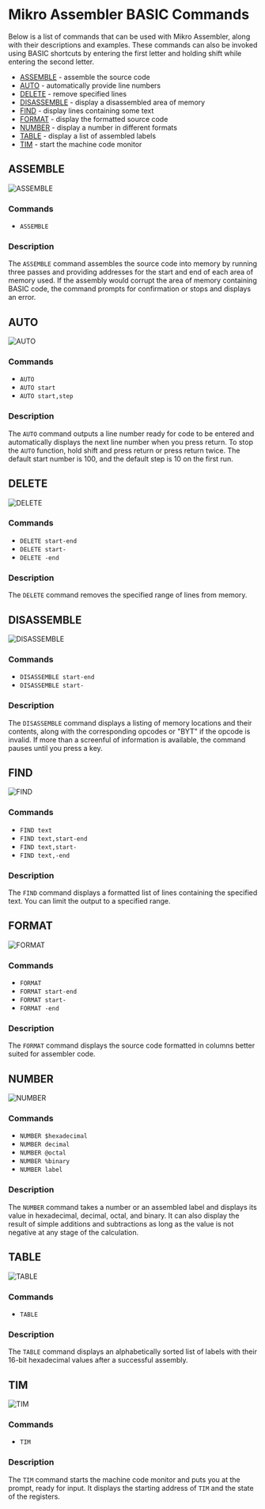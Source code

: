 # Mikro Assembler BASIC Commands

Below is a list of commands that can be used with Mikro Assembler, along with their descriptions and examples. These commands can also be invoked using BASIC shortcuts by entering the first letter and holding shift while entering the second letter.

 - [ASSEMBLE](#assemble) - assemble the source code
 - [AUTO](#auto) - automatically provide line numbers
 - [DELETE](#delete) - remove specified lines
 - [DISASSEMBLE](#disassemble) - display a disassembled area of memory
 - [FIND](#find) - display lines containing some text
 - [FORMAT](#format) - display the formatted source code
 - [NUMBER](#number) - display a number in different formats
 - [TABLE](#table) - display a list of assembled labels
 - [TIM](#tim) - start the machine code monitor


## ASSEMBLE

![ASSEMBLE](images/basic/assemble.png)

### Commands
* `ASSEMBLE`

### Description
The `ASSEMBLE` command assembles the source code into memory by running three passes and providing addresses for the start and end of each area of memory used. If the assembly would corrupt the area of memory containing BASIC code, the command prompts for confirmation or stops and displays an error.


## AUTO

![AUTO](images/basic/auto.png)

### Commands
* `AUTO`
* `AUTO start`
* `AUTO start,step`

### Description
The `AUTO` command outputs a line number ready for code to be entered and automatically displays the next line number when you press return. To stop the `AUTO` function, hold shift and press return or press return twice. The default start number is 100, and the default step is 10 on the first run.


## DELETE

![DELETE](images/basic/delete.png)

### Commands
* `DELETE start-end`
* `DELETE start-`
* `DELETE -end`

### Description
The `DELETE` command removes the specified range of lines from memory.


## DISASSEMBLE

![DISASSEMBLE](images/basic/disassemble.png)

### Commands
* `DISASSEMBLE start-end`
* `DISASSEMBLE start-`

### Description
The `DISASSEMBLE` command displays a listing of memory locations and their contents, along with the corresponding opcodes or "BYT" if the opcode is invalid. If more than a screenful of information is available, the command pauses until you press a key.


## FIND

![FIND](images/basic/find.png)

### Commands
* `FIND text`
* `FIND text,start-end`
* `FIND text,start-`
* `FIND text,-end`

### Description
The `FIND` command displays a formatted list of lines containing the specified text. You can limit the output to a specified range.


## FORMAT

![FORMAT](images/basic/format.png)

### Commands
* `FORMAT`
* `FORMAT start-end`
* `FORMAT start-`
* `FORMAT -end`

### Description
The `FORMAT` command displays the source code formatted in columns better suited for assembler code.


## NUMBER

![NUMBER](images/basic/number.png)

### Commands
* `NUMBER $hexadecimal`
* `NUMBER decimal`
* `NUMBER @octal`
* `NUMBER %binary`
* `NUMBER label`

### Description
The `NUMBER` command takes a number or an assembled label and displays its value in hexadecimal, decimal, octal, and binary. It can also display the result of simple additions and subtractions as long as the value is not negative at any stage of the calculation.

## TABLE

![TABLE](images/basic/table.png)

### Commands
* `TABLE`

### Description
The `TABLE` command displays an alphabetically sorted list of labels with their 16-bit hexadecimal values after a successful assembly.


## TIM

![TIM](images/basic/tim.png)

### Commands
* `TIM`

### Description
The `TIM` command starts the machine code monitor and puts you at the prompt, ready for input. It displays the starting address of `TIM` and the state of the registers.

